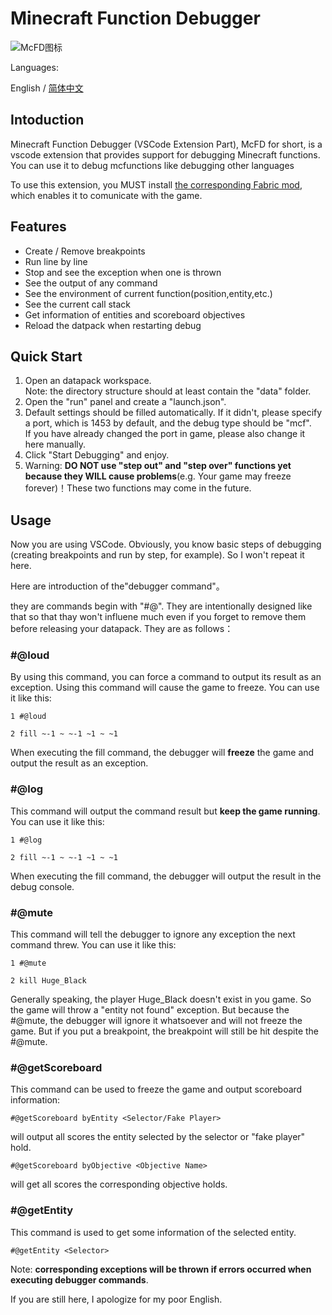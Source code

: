 # Minecraft Function Debugger

![McFD图标](https://i.loli.net/2021/02/16/r72daAqgbLXKOVU.png)

Languages:

English / [简体中文](https://github.com/hugeBlack/McfDebugger_Extension/blob/master/README_zh_cn.md)

## Intoduction

Minecraft Function Debugger (VSCode Extension Part), McFD for short, is a vscode extension that provides support for debugging Minecraft functions. You can use it to debug mcfunctions like debugging other languages

To use this extension, you MUST install [the corresponding Fabric mod](https://github.com/hugeBlack/McfDebugger_Mod), which enables it to comunicate with the game.

## Features

* Create / Remove breakpoints
* Run line by line
* Stop and see the exception when one is thrown
* See the output of any command
* See the environment of current function(position,entity,etc.)
* See the current call stack
* Get information of entities and scoreboard objectives
* Reload the datpack when restarting debug

## Quick Start

1. Open an datapack workspace.  
   Note: the directory structure should at least contain the "data" folder.
2. Open the "run" panel and create a "launch.json".
3. Default settings should be filled automatically. If it didn't, please specify a port, which is 1453 by default, and the debug type should be "mcf".  
   If you have already changed the port in game, please also change it here manually.
4. Click "Start Debugging" and enjoy.
5. Warning: **DO NOT use "step out" and "step over" functions yet because they WILL cause problems**(e.g. Your game may freeze forever)！These two functions may come in the future.

## Usage

Now you are using VSCode. Obviously, you know basic steps of debugging (creating breakpoints and run by step, for example). So I won't repeat it here.

Here are introduction of the"debugger command"。

they are commands begin with "#@". They are intentionally designed like that so that thay won't influene much even if you forget to remove them before releasing your datapack. They are as follows：

### #@loud
  
  By using this command, you can force a command to output its result as an exception. Using this command will cause the game to freeze. You can use it like this:

  `1 #@loud`

  `2 fill ~-1 ~ ~-1 ~1 ~ ~1`

  When executing the fill command, the debugger will **freeze** the game and output the result as an exception.

### #@log

  This command will output the command result but **keep the game running**. You can use it like this:

  `1 #@log`

  `2 fill ~-1 ~ ~-1 ~1 ~ ~1`

  When executing the fill command, the debugger will  output the result in the debug console.

### #@mute

  This command will tell the debugger to ignore any exception the next command threw. You can use it like this:

  `1 #@mute`

  `2 kill Huge_Black`

  Generally speaking, the player Huge_Black doesn't exist in you game. So the game will throw a "entity not found" exception. But because the #@mute, the debugger will ignore it whatsoever and will not freeze the game. But if you put a breakpoint, the breakpoint will still be hit despite the #@mute.

### #@getScoreboard

  This command can be used to freeze the game and output scoreboard information:

  `#@getScoreboard byEntity <Selector/Fake Player>`

  will output all scores the entity selected by the selector or "fake player" hold.

  `#@getScoreboard byObjective <Objective Name>`

  will get all scores the corresponding objective holds.

### #@getEntity

  This command is used to get some information of the selected entity.

  `#@getEntity <Selector>`

Note: **corresponding exceptions will be thrown if errors occurred when executing debugger commands**.

If you are still here, I apologize for my poor English.
